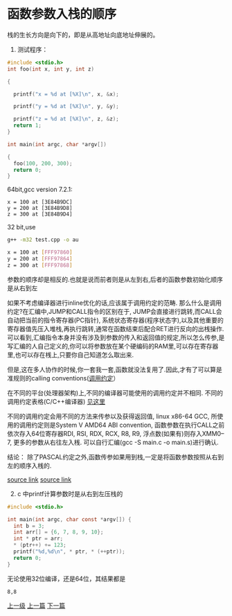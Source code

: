 # 函数参数入栈的顺序

栈的生长方向是向下的，即是从高地址向底地址伸展的。

1. 测试程序：
```c
#include <stdio.h>
int foo(int x, int y, int z)

{

  printf("x = %d at [%X]\n", x, &x);

  printf("y = %d at [%X]\n", y, &y);

  printf("z = %d at [%X]\n", z, &z);
  return 1;
}

int main(int argc, char *argv[])

{
  foo(100, 200, 300);
  return 0;
}
```
64bit,gcc version 7.2.1:
```
x = 100 at [3E84B9DC]
y = 200 at [3E84B9D8]
z = 300 at [3E84B9D4]
```

32 bit,use
```sh
g++ -m32 test.cpp -o au
```

```sh
x = 100 at [FFF97860]
y = 200 at [FFF97864]
z = 300 at [FFF97868]
```

参数的顺序却是相反的.也就是说而前者则是从左到右,后者的函数参数初始化顺序是从右到左


如果不考虑编译器进行inline优化的话,应该属于调用约定的范畴. 那么什么是调用约定?在汇编中,JUMP和CALL指令的区别在于, JUMP会直接进行跳转,而CALL会自动把当前的指令寄存器(PC指针), 系统状态寄存器(程序状态字),以及其他重要的寄存器值先压入堆栈,再执行跳转,通常在函数结束后配合RET进行反向的出桟操作. 可以看到,汇编指令本身并没有涉及到参数的传入和返回值的规定,所以怎么传参,是写汇编的人自己定义的,你可以将参数放在某个硬编码的RAM里,可以存在寄存器里,也可以存在桟上,只要你自己知道怎么取出来.

但是,这在多人协作的时候,你一套我一套,函数就没法复用了.因此,才有了可以算是准规则的calling conventions([调用约定](https://en.m.wikipedia.org/wiki/X86_calling_conventions)）

在不同的平台(处理器架构)上,不同的编译器可能使用的调用约定并不相同. 不同的调用约定表格(C/C++编译器) [见这里](https://en.m.wikipedia.org/wiki/X86_calling_conventions#List_of_x86_calling_conventions)

不同的调用约定会用不同的方法来传参以及获得返回值, linux x86-64 GCC, 所使用的调用约定则是System V AMD64 ABI convention, 函数参数在执行CALL之前依次存入64位寄存器RDI, RSI, RDX, RCX, R8, R9, 浮点数(如果有)则存入XMM0–7, 更多的参数从右往左入桟. 可以自行汇编(gcc -S main.c -o main.s)进行确认.

结论：
除了PASCAL约定之外,函数传参如果用到栈,一定是将函数参数按照从右到左的顺序入桟的.

[source link](https://www.zhihu.com/question/42091882)
[source link](http://www.cnblogs.com/xkfz007/archive/2012/03/27/2420158.html)


2. c 中printf计算参数时是从右到左压栈的
```c
#include <stdio.h>

int main(int argc, char const *argv[]) {
  int b = 3;
  int arr[] = {6, 7, 8, 9, 10};
  int * ptr = arr;
  * (ptr++) += 123;
  printf("%d,%d\n", * ptr, * (++ptr));
  return 0;
}
```
无论使用32位编译，还是64位，其结果都是
```
8,8
```

[上一级](base.md)
[上一篇](do_while_false.md)
[下一篇](googleProtobuf.md)
